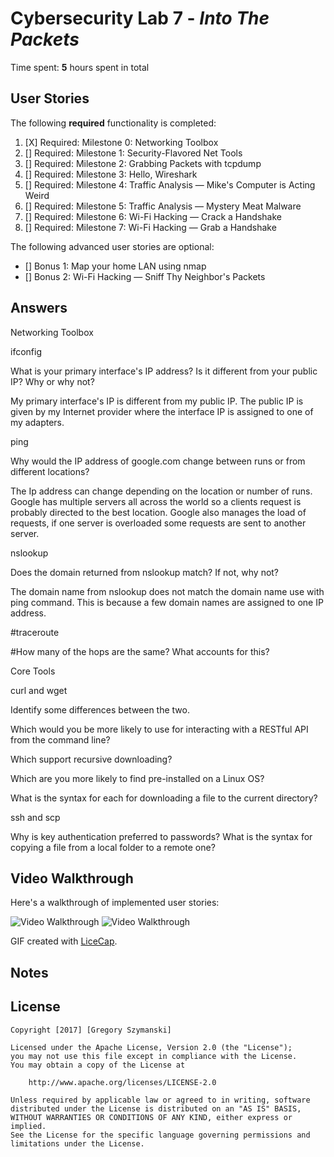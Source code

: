 # Cybersecurity Lab 7 - *Into The Packets* 

Time spent: **5** hours spent in total 

## User Stories

The following **required** functionality is completed:

1. [X]  Required: Milestone 0: Networking Toolbox 
2. []  Required: Milestone 1: Security-Flavored Net Tools
3. []  Required: Milestone 2: Grabbing Packets with tcpdump
4. []  Required: Milestone 3: Hello, Wireshark
5. []  Required: Milestone 4: Traffic Analysis — Mike's Computer is Acting Weird 
6. []  Required: Milestone 5: Traffic Analysis — Mystery Meat Malware
7. []  Required: Milestone 6: Wi-Fi Hacking — Crack a Handshake
8. []  Required: Milestone 7: Wi-Fi Hacking — Grab a Handshake

The following advanced user stories are optional:

* []  Bonus 1: Map your home LAN using nmap 
* []  Bonus 2: Wi-Fi Hacking — Sniff Thy Neighbor's Packets

## Answers

Networking Toolbox

ifconfig

What is your primary interface's IP address? Is it different from your public IP? Why or why not?

My primary interface's IP is different from my public IP. The public IP is given by my Internet provider where the interface IP is assigned to one of my adapters. 

ping

Why would the IP address of google.com change between runs or from different locations?

The Ip address can change depending on the location or number of runs. Google has multiple servers all across the world so a clients request is probably directed to the best location. Google also manages the load of requests, if one server is overloaded some requests are sent to another server. 

nslookup 

Does the domain returned from nslookup match? If not, why not?

The domain name from nslookup does not match the domain name use with ping command. This is because a few domain names are assigned to one IP address. 

#traceroute 

#How many of the hops are the same? What accounts for this?

Core Tools

curl and wget

Identify some differences between the two.

Which would you be more likely to use for interacting with a RESTful API from the command line?

Which support recursive downloading?

Which are you more likely to find pre-installed on a Linux OS?

What is the syntax for each for downloading a file to the current directory?

ssh and scp

Why is key authentication preferred to passwords?
What is the syntax for copying a file from a local folder to a remote one?




## Video Walkthrough

Here's a walkthrough of implemented user stories:

<img src='walk7_lab.gif' title='Video Walkthrough' width='' alt='Video Walkthrough' />

<img src='walk7_lab2.gif' title='Video Walkthrough' width='' alt='Video Walkthrough' />

GIF created with [LiceCap](http://www.cockos.com/licecap/).

## Notes


## License

    Copyright [2017] [Gregory Szymanski]

    Licensed under the Apache License, Version 2.0 (the "License");
    you may not use this file except in compliance with the License.
    You may obtain a copy of the License at

        http://www.apache.org/licenses/LICENSE-2.0

    Unless required by applicable law or agreed to in writing, software
    distributed under the License is distributed on an "AS IS" BASIS,
    WITHOUT WARRANTIES OR CONDITIONS OF ANY KIND, either express or implied.
    See the License for the specific language governing permissions and
    limitations under the License.
